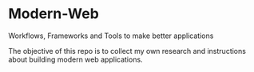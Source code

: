 Modern-Web
==========

Workflows, Frameworks and Tools to make better applications

The objective of this repo is to collect my own research and instructions about building modern web applications. 
